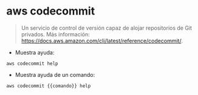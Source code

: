 # aws codecommit

> Un servicio de control de versión capaz de alojar repositorios de Git privados.
> Más información: <https://docs.aws.amazon.com/cli/latest/reference/codecommit/>.

- Muestra ayuda:

`aws codecommit help`

- Muestra ayuda de un comando:

`aws codecommit {{comando}} help`
